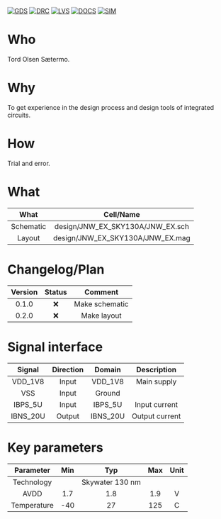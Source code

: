 
[![GDS](../../actions/workflows/gds.yaml/badge.svg)](../../actions/workflows/gds.yaml)
[![DRC](../../actions/workflows/drc.yaml/badge.svg)](../../actions/workflows/drc.yaml)
[![LVS](../../actions/workflows/lvs.yaml/badge.svg)](../../actions/workflows/lvs.yaml)
[![DOCS](../../actions/workflows/docs.yaml/badge.svg)](../../actions/workflows/docs.yaml)
[![SIM](../../actions/workflows/sim.yaml/badge.svg)](../../actions/workflows/sim.yaml)

# Who
Tord Olsen Sætermo.

# Why

<explain why you made this module>
To get experience in the design process and design tools of integrated circuits.

# How

<explain short how you made this module>
Trial and error.

# What

| What            | Cell/Name   		                 |
| :---:           | :---:        		                 |
| Schematic       | design/JNW_EX_SKY130A/JNW_EX.sch |
| Layout          | design/JNW_EX_SKY130A/JNW_EX.mag |

# Changelog/Plan

| Version | Status | Comment   	    |
| :---:   | :---:  | :---:          |
| 0.1.0   | :x:    | Make schematic |
| 0.2.0   | :x:    | Make layout    |

# Signal interface

| Signal       | Direction | Domain  | Description     |
| :---:        | :---:     | :---:   | :---:           |
| VDD_1V8      | Input     | VDD_1V8 | Main supply     |
| VSS          | Input     | Ground  |                 |
| IBPS_5U      | Input     | IBPS_5U | Input current   |
| IBNS_20U     | Output    | IBNS_20U | Output current |

# Key parameters

| Parameter           | Min   | Typ             | Max   | Unit  |
| :---:               | :---: | :---:           | :---: | :---: |
| Technology          |       | Skywater 130 nm |       |       |
| AVDD                | 1.7   | 1.8             | 1.9   | V     |
| Temperature         | -40   | 27              | 125   | C     |

